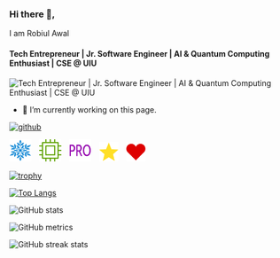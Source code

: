 ### Hi there 👋,
I am Robiul Awal
#### Tech Entrepreneur | Jr. Software Engineer | AI & Quantum Computing Enthusiast | CSE @ UIU
![Tech Entrepreneur | Jr. Software Engineer | AI & Quantum Computing Enthusiast | CSE @ UIU](https://media.licdn.com/dms/image/D5635AQGCTFmKO1F5uQ/profile-framedphoto-shrink_200_200/0/1683905131509?e=1717851600&v=beta&t=eiqOskR64JKIcG1msNyrPIyNh0A4MKkah9WEsqz8Q_E)


- 🔭 I’m currently working on this page. 


[<img src='https://cdn.jsdelivr.net/npm/simple-icons@3.0.1/icons/github.svg' alt='github' height='40'>](https://github.com/Robiulawal527)  

<a href='https://archiveprogram.github.com/'><img src='https://raw.githubusercontent.com/acervenky/animated-github-badges/master/assets/acbadge.gif' width='40' height='40'></a> <a href='https://docs.github.com/en/developers'><img src='https://raw.githubusercontent.com/acervenky/animated-github-badges/master/assets/devbadge.gif' width='40' height='40'></a> <a href='https://github.com/pricing'><img src='https://raw.githubusercontent.com/acervenky/animated-github-badges/master/assets/pro.gif' width='40' height='40'></a> <a href='https://stars.github.com/'><img src='https://raw.githubusercontent.com/acervenky/animated-github-badges/master/assets/starbadge.gif' width='35' height='35'></a> <a href='https://docs.github.com/en/github/supporting-the-open-source-community-with-github-sponsors'><img src='https://raw.githubusercontent.com/acervenky/animated-github-badges/master/assets/sponsorbadge.gif' width='35' height='35'></a> 

[![trophy](https://github-profile-trophy.vercel.app/?username=Robiulawal527)](https://github.com/ryo-ma/github-profile-trophy)

[![Top Langs](https://github-readme-stats.vercel.app/api/top-langs/?username=Robiulawal527)](https://github.com/anuraghazra/github-readme-stats)

![GitHub stats](https://github-readme-stats.vercel.app/api?username=Robiulawal527&show_icons=true&count_private=true)  

![GitHub metrics](https://metrics.lecoq.io/Robiulawal527)  

![GitHub streak stats](https://streak-stats.demolab.com/?user=Robiulawal527)  


